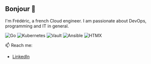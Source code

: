 ## Bonjour 👋

I'm Frédéric, a french Cloud engineer. I am passionate about DevOps, programming and IT in general.

![Go](https://img.shields.io/badge/Go-00ADD8?style=for-the-badge&logo=go&logoColor=white)
![Kubernetes](https://img.shields.io/badge/kubernetes-%23326ce5.svg?style=for-the-badge&logo=kubernetes&logoColor=white)
![Vault](https://img.shields.io/badge/Vault-000000?style=for-the-badge&logo=Vault&logoColor=white) 
![Ansible](https://img.shields.io/badge/ansible-%231A1918.svg?style=for-the-badge&logo=ansible&logoColor=white)
![HTMX](https://img.shields.io/badge/HTMX-3366CC?style=for-the-badge&logo=htmx&logoColor=white)

📫 Reach me: 
- [LinkedIn](https://www.linkedin.com/in/frederic-thomas2/)
